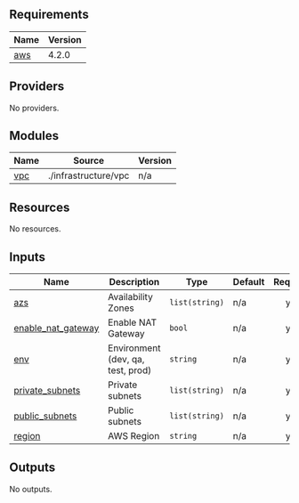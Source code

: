 ## Requirements

| Name | Version |
|------|---------|
| <a name="requirement_aws"></a> [aws](#requirement\_aws) | 4.2.0 |

## Providers

No providers.

## Modules

| Name | Source | Version |
|------|--------|---------|
| <a name="module_vpc"></a> [vpc](#module\_vpc) | ./infrastructure/vpc | n/a |

## Resources

No resources.

## Inputs

| Name | Description | Type | Default | Required |
|------|-------------|------|---------|:--------:|
| <a name="input_azs"></a> [azs](#input\_azs) | Availability Zones | `list(string)` | n/a | yes |
| <a name="input_enable_nat_gateway"></a> [enable\_nat\_gateway](#input\_enable\_nat\_gateway) | Enable NAT Gateway | `bool` | n/a | yes |
| <a name="input_env"></a> [env](#input\_env) | Environment (dev, qa, test, prod) | `string` | n/a | yes |
| <a name="input_private_subnets"></a> [private\_subnets](#input\_private\_subnets) | Private subnets | `list(string)` | n/a | yes |
| <a name="input_public_subnets"></a> [public\_subnets](#input\_public\_subnets) | Public subnets | `list(string)` | n/a | yes |
| <a name="input_region"></a> [region](#input\_region) | AWS Region | `string` | n/a | yes |

## Outputs

No outputs.
